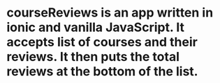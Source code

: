 # courseReviews is an app written in ionic and vanilla JavaScript. It accepts list of courses and their reviews. It then puts the total reviews at the bottom of the list.
